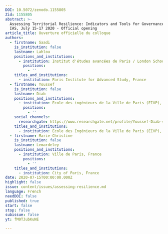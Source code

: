 ```yaml
---
DOI: 10.5072/zenodo.1155805
Zid: 1155805
abstract: >-
  Assessing Territorial Resilience: Indicators and Tools for Governance, Paris
  IAS, July 15-17 2020 - Official opening
article_title: Ouverture officielle du colloque
authors:
  - firstname: Saadi
    is_institution: false
    lastname: Lahlou
    positions_and_institutions:
      - institution: Institut d'études avancées de Paris / London School of Economics
        positions:
          - ''
    titles_and_institutions:
      - institution: Paris Institute for Advanced Study, France
  - firstname: Youssef
    is_institution: false
    lastname: Diab
    positions_and_institutions:
      - institution: Ecole des ingénieurs de la Ville de Paris (EIVP), France
        positions:
          - ''
    social_channels:
      researchgate: https://www.researchgate.net/profile/Youssef-Diab-4
    titles_and_institutions:
      - institution: Ecole des Ingénieurs de la Ville de Paris (EIVP), France
  - firstname: Marie-Christine
    is_institution: false
    lastname: Lemardeley
    positions_and_institutions:
      - institution: Ville de Paris, France
        positions:
          - ''
    titles_and_institutions:
      - institution: City of Paris, France
date: 2020-07-15T00:00:00.000Z
highlight: false
issue: content/issues/assessing-resilience.md
language: French
needDOI: false
published: true
start: false
stop: false
subissue: false
yt: fM0TJubKuNE

---
```


<Youtube yt="fM0TJubKuNE" caption="Ouverture officielle" start="false" stop="false"></Youtube>